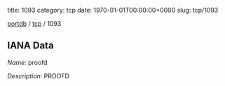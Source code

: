 title: 1093
category: tcp
date: 1970-01-01T00:00:00+0000
slug: tcp/1093

[portdb](/) / [tcp](/category/tcp.html) / 1093


## IANA Data

_Name:_ proofd

_Description:_ PROOFD

